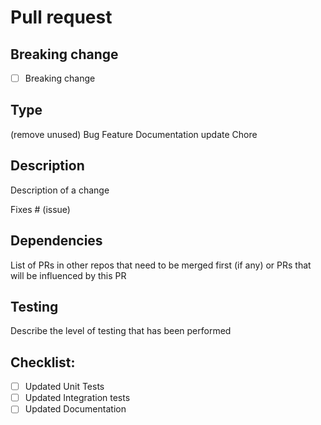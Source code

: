 # Pull request
## Breaking change
- [ ] Breaking change

## Type
(remove unused)
Bug
Feature
Documentation update
Chore

## Description

Description of a change

Fixes # (issue)

## Dependencies
List of PRs in other repos that need to be merged first (if any) or PRs that will be influenced by this PR

## Testing

Describe the level of testing that has been performed

## Checklist:

- [ ] Updated Unit Tests
- [ ] Updated Integration tests
- [ ] Updated Documentation
